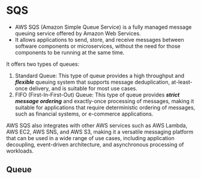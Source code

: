 # SQS
* AWS SQS (Amazon Simple Queue Service) is a fully managed message queuing service offered by Amazon Web Services.
*  It allows applications to send, store, and receive messages between software components or microservices, without the need for those components to be running at the same time.

It offers two types of queues: 
1)  Standard Queue: This type of queue provides a high throughput and ***flexible*** queuing system that supports message deduplication, at-least-once delivery, and is suitable for most use cases.
2) FIFO (First-In-First-Out) Queue: This type of queue provides ***strict message ordering*** and exactly-once processing of messages, making it suitable for applications that require deterministic ordering of messages, such as financial systems, or e-commerce applications.

AWS SQS also integrates with other AWS services such as AWS Lambda, AWS EC2, AWS SNS, and AWS S3, making it a versatile messaging platform that can be used in a wide range of use cases, including application decoupling, event-driven architecture, and asynchronous processing of workloads.

## Queue 
